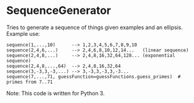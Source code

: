 # SequenceGenerator
Tries to generate a sequence of things given examples and an ellipsis.
Example use:

    sequence(1,...,10)      --> 1,2,3,4,5,6,7,8,9,10
    sequence(2,4,6,...)     --> 2,4,6,8,10,12,14...   (linear sequence)
    sequence(2,4,8,...)     --> 2,4,8,16,32,64,128... (exponential sequence)
    sequence(2,4,8,...,64)  --> 2,4,8,16,32,64
    sequence(3,-3,3,-3,...) --> 3,-3,3,-3,3,-3...
    sequence(7,...,71, guessFunction=guessFunctions.guess_primes)  # primes from 7..71

Note: This code is written for Python 3.
